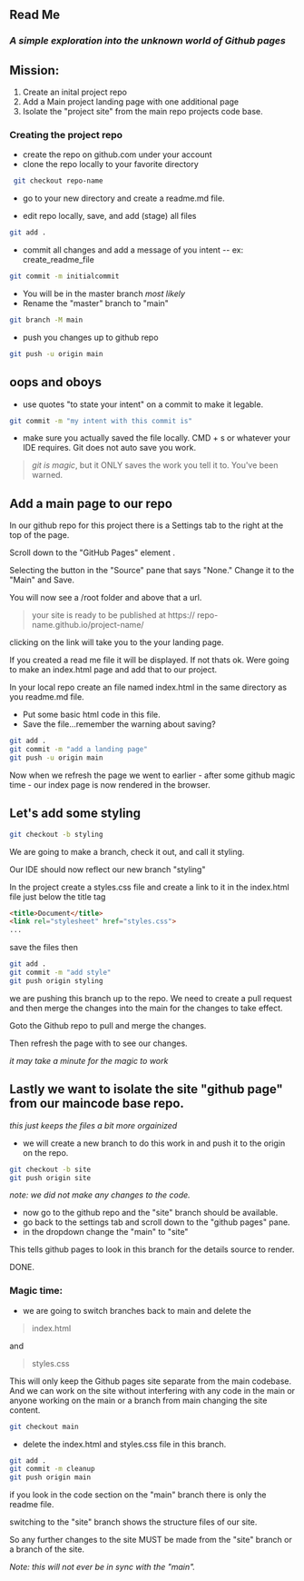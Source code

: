 ## Read Me
### _A simple exploration into the unknown world of Github pages_

 ## Mission:
1. Create an inital project repo
2. Add a Main project landing page with one additional page
3. Isolate the "project site" from the main repo projects code base.  
 ###  Creating the project repo
- create the repo on github.com under your account
- clone the repo locally to your favorite directory
 ```sh
  git checkout repo-name
  ```
- go to your new directory and create a readme.md file. 

- edit repo locally, save, and add (stage) all files
```sh
git add . 
```
- commit all changes and add a message of you intent -- ex: create_readme_file
```sh
git commit -m initialcommit
```
- You will be in the master branch *most likely*
- Rename the "master" branch to "main"
 ```sh
 git branch -M main
 ```
- push you changes up to github repo
 ```sh
 git push -u origin main
 ```
## oops and oboys
- use quotes "to state your intent" on a commit to make it legable. 
```sh
git commit -m "my intent with this commit is"
```
- make sure you actually saved the file locally. CMD + s or whatever your IDE requires. Git does not auto save you work. 
> _git is magic_, but it
>  ONLY saves the
> work you tell it to.
> You've been
> warned.
## Add a main page to our repo 
 In our github repo for this project there is a Settings tab to the right at the top of the page. 

 Scroll down to the "GitHub Pages" element
.

Selecting the button in the "Source" pane that says "None." Change it to the "Main" and Save.

You will now see a /root
folder and above that a url. 
> your site is ready to be published at https://
> repo-name.github.io/project-name/

clicking on the link will take you to the your landing page.

If you created a read me file it will be displayed. If not thats ok. Were going to make an index.html page and add that to our project.    

In your local repo create an file named index.html in the same directory as you readme.md file.

- Put some basic html code in this file. 
- Save the file...remember the warning about saving? 

```sh
git add .
git commit -m "add a landing page"
git push -u origin main
```
Now when we refresh the page we went to earlier - after some github magic time - our index page is now rendered in the browser.

## Let's add some styling 
```sh
git checkout -b styling
```
We are going to make a branch, check it out, and call it styling.

Our IDE should now reflect our new branch "styling" 

In the project create a styles.css file and create a link to it in the index.html file
just below the title tag 
```html
<title>Document</title>
<link rel="stylesheet" href="styles.css">
...
```
save the files then 
```sh
git add .
git commit -m "add style"
git push origin styling
```
we are pushing this branch up to the repo. 
We need to create a pull request and then merge the changes into the main for the changes to take effect. 

Goto the Github repo to pull and merge the changes. 

Then refresh the page with to see our changes.

_it may take a minute for the magic to work_

## Lastly we want to isolate the site "github page" from our maincode base repo.

_this just keeps the files a bit more orgainized_

- we will create a new branch to do this work in and push it to the origin on the repo.

```sh
git checkout -b site
git push origin site
```
_note: we did not make any changes to the code._

- now go to the github repo and the "site" branch should be available.
- go back to the settings tab and scroll down to the "github pages" pane. 
- in the dropdown change the "main" to "site"

This tells github pages to look in this branch for the details source to render.

DONE.

### Magic time: 
- we are going to switch branches back to main and delete the 
> index.html

and 

> styles.css

This will only keep the Github pages site separate from the main codebase. And we can work on the site without interfering with any code in the main or anyone working on the main or a branch from main changing the site content.

```sh
git checkout main
```
- delete the index.html and styles.css file in this branch.

```sh
git add . 
git commit -m cleanup
git push origin main
```
if you look in the code section on the "main" branch there is only the readme file. 

switching to the "site" branch shows the structure files of our site. 

So any further changes to the site MUST be made from the "site" branch or a branch of the site. 

_Note: this will not ever be in sync with the "main"._